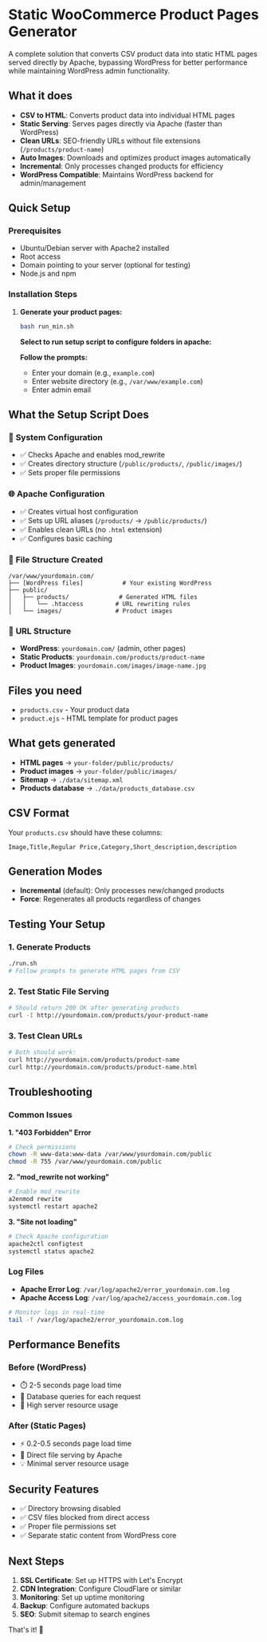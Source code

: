 # Static WooCommerce Product Pages Generator

A complete solution that converts CSV product data into static HTML pages served directly by Apache, bypassing WordPress for better performance while maintaining WordPress admin functionality.

## What it does

- **CSV to HTML**: Converts product data into individual HTML pages
- **Static Serving**: Serves pages directly via Apache (faster than WordPress)
- **Clean URLs**: SEO-friendly URLs without file extensions (`/products/product-name`)
- **Auto Images**: Downloads and optimizes product images automatically
- **Incremental**: Only processes changed products for efficiency
- **WordPress Compatible**: Maintains WordPress backend for admin/management

## Quick Setup

### Prerequisites
- Ubuntu/Debian server with Apache2 installed
- Root access
- Domain pointing to your server (optional for testing)
- Node.js and npm

### Installation Steps


1. **Generate your product pages:**
   ```bash
   bash run_min.sh
   ```
   
   **Select to run setup script to configure folders in apache:**

   **Follow the prompts:**
   - Enter your domain (e.g., `example.com`)
   - Enter website directory (e.g., `/var/www/example.com`)
   - Enter admin email


## What the Setup Script Does

### 🔧 **System Configuration**
- ✅ Checks Apache and enables mod_rewrite
- ✅ Creates directory structure (`/public/products/`, `/public/images/`)
- ✅ Sets proper file permissions

### 🌐 **Apache Configuration**
- ✅ Creates virtual host configuration
- ✅ Sets up URL aliases (`/products/` → `/public/products/`)
- ✅ Enables clean URLs (no `.html` extension)
- ✅ Configures basic caching

### 📁 **File Structure Created**
```
/var/www/yourdomain.com/
├── [WordPress files]           # Your existing WordPress
├── public/
│   ├── products/              # Generated HTML files
│   │   └── .htaccess         # URL rewriting rules
│   └── images/               # Product images
```

### 🔗 **URL Structure**
- **WordPress**: `yourdomain.com/` (admin, other pages)
- **Static Products**: `yourdomain.com/products/product-name`
- **Product Images**: `yourdomain.com/images/image-name.jpg`

## Files you need

- `products.csv` - Your product data
- `product.ejs` - HTML template for product pages

## What gets generated

- **HTML pages** → `your-folder/public/products/`
- **Product images** → `your-folder/public/images/`
- **Sitemap** → `./data/sitemap.xml`
- **Products database** → `./data/products_database.csv`

## CSV Format

Your `products.csv` should have these columns:
```
Image,Title,Regular Price,Category,Short_description,description
```

## Generation Modes

- **Incremental** (default): Only processes new/changed products
- **Force**: Regenerates all products regardless of changes

## Testing Your Setup

### 1. **Generate Products**
```bash
./run.sh
# Follow prompts to generate HTML pages from CSV
```

### 2. **Test Static File Serving**
```bash
# Should return 200 OK after generating products
curl -I http://yourdomain.com/products/your-product-name
```

### 3. **Test Clean URLs**
```bash
# Both should work:
curl http://yourdomain.com/products/product-name
curl http://yourdomain.com/products/product-name.html
```

## Troubleshooting

### Common Issues

**1. "403 Forbidden" Error**
```bash
# Check permissions
chown -R www-data:www-data /var/www/yourdomain.com/public
chmod -R 755 /var/www/yourdomain.com/public
```

**2. "mod_rewrite not working"**
```bash
# Enable mod_rewrite
a2enmod rewrite
systemctl restart apache2
```

**3. "Site not loading"**
```bash
# Check Apache configuration
apache2ctl configtest
systemctl status apache2
```

### Log Files
- **Apache Error Log**: `/var/log/apache2/error_yourdomain.com.log`
- **Apache Access Log**: `/var/log/apache2/access_yourdomain.com.log`

```bash
# Monitor logs in real-time
tail -f /var/log/apache2/error_yourdomain.com.log
```

## Performance Benefits

### Before (WordPress)
- ⏱️ 2-5 seconds page load time
- 🔄 Database queries for each request
- 💾 High server resource usage

### After (Static Pages)
- ⚡ 0.2-0.5 seconds page load time
- 🚀 Direct file serving by Apache
- 💡 Minimal server resource usage

## Security Features

- ✅ Directory browsing disabled
- ✅ CSV files blocked from direct access
- ✅ Proper file permissions set
- ✅ Separate static content from WordPress core

## Next Steps

1. **SSL Certificate**: Set up HTTPS with Let's Encrypt
2. **CDN Integration**: Configure CloudFlare or similar
3. **Monitoring**: Set up uptime monitoring
4. **Backup**: Configure automated backups
5. **SEO**: Submit sitemap to search engines

That's it! 🚀